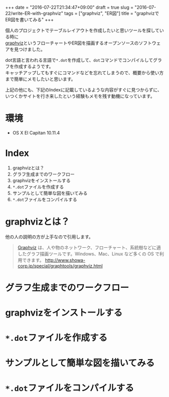 +++
date = "2016-07-22T21:34:47+09:00"
draft = true
slug = "2016-07-22/write-ER-with-graphviz"
tags = ["graphviz", "ER図"]
title = "graphvizでER図を書いてみる"
+++

個人のプロジェクトでテーブルレイアウトを作成したいと思いツールを探している時に<br>
[graphviz](http://www.graphviz.org/)というフローチャートやER図を描画するオープンソースのソフトウェアを見つけました。

dot言語と言われる言語で`*.dot`を作成して、`dot`コマンドでコンパイルしてグラフを作成するようです。<br>
キャッチアップしてもすぐにコマンドなどを忘れてしまうので、概要から使い方まで簡単にメモしたいと思います。

上記の他にも、下記のIndexに記載しているような内容がすぐに見つからずに、いつくかサイトを行き来したという経験もメモを残す動機になっています。<br>

# 環境

* OS X El Capitan 10.11.4

# Index

1. graphvizとは？
1. グラフ生成までのワークフロー
1. graphvizをインストールする
1. `*.dot`ファイルを作成する
1. サンプルとして簡単な図を描いてみる
1. `*.dot`ファイルをコンパイルする

# graphvizとは？

他の人の説明の方が上手なので引用します。

> [Graphviz](http://www.graphviz.org/) は、人や物のネットワーク、フローチャート、系統樹などに適したグラフ描画ツールです。Windows、Mac、Linux など多くの OS で利用できます。
> http://www.showa-corp.jp/special/graphtools/graphviz.html

# グラフ生成までのワークフロー

# graphvizをインストールする

# `*.dot`ファイルを作成する

# サンプルとして簡単な図を描いてみる

# `*.dot`ファイルをコンパイルする
